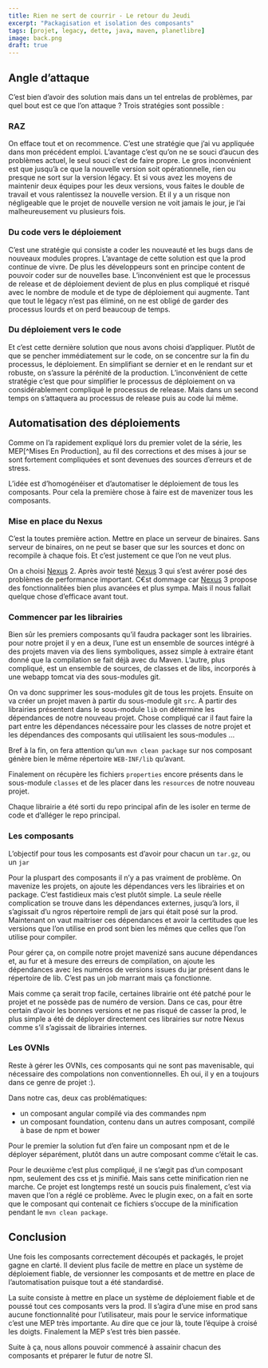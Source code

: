 ```yaml
---
title: Rien ne sert de courrir - Le retour du Jeudi
excerpt: "Packagisation et isolation des composants"
tags: [projet, legacy, dette, java, maven, planetlibre]
image: back.png
draft: true
---
```


## Angle d’attaque

C’est bien d’avoir des solution mais dans un tel entrelas de problèmes, par quel bout est ce que l’on attaque ? Trois stratégies sont possible :

### RAZ
On efface tout et on recommence. C’est une stratégie que j’ai vu appliquée dans mon précédent emploi. L’avantage c’est qu’on ne se souci d’aucun des problèmes actuel, le seul souci c’est de faire propre. Le gros inconvénient est que jusqu’à ce que la nouvelle version soit opérationnelle, rien ou presque ne sort sur la version légacy. Et si vous avez les moyens de maintenir deux équipes pour les deux versions, vous faites le double de travail et vous ralentissez la nouvelle version. Et il y a un risque non négligeable que le projet de nouvelle version ne voit jamais le jour, je l’ai malheureusement vu plusieurs fois.

### Du code vers le déploiement
C’est une stratégie qui consiste a coder les nouveauté et les bugs dans de nouveaux modules propres. L’avantage de cette solution est que la prod continue de vivre. De plus les développeurs sont en principe content de pouvoir coder sur de nouvelles base. L’inconvénient est que le processus de release et de déploiement devient de plus en plus compliqué et risqué avec le nombre de module et de type de déploiement qui augmente. Tant que tout le légacy n’est pas éliminé, on ne est obligé de garder des processus lourds et on perd beaucoup de temps.

### Du déploiement vers le code
Et c’est cette dernière solution que nous avons choisi d’appliquer. Plutôt de que se pencher immédiatement sur le code, on se concentre sur la fin du processus, le déploiement. En simplifiant se dernier et en le rendant sur et robuste, on s’assure la pérénité de la production. L’inconvénient de cette stratégie c’est que pour simplifier le processus de déploiement on va considérablement compliqué le processus de release. Mais dans un second temps on s’attaquera au processus de release puis au code lui même.

## Automatisation des déploiements

Comme on l’a rapidement expliqué lors du premier volet de la série, les MEP[^Mises En Production], au fil des corrections et des mises à jour se sont fortement compliquées et sont devenues des sources d’erreurs et de stress.

L’idée est d’homogénéiser et d’automatiser le déploiement de tous les composants. Pour cela la première chose à faire est de mavenizer tous les composants.

### Mise en place du Nexus
C’est la toutes première action. Mettre en place un serveur de binaires. Sans serveur de binaires, on ne peut se baser que sur les sources et donc on recompile à chaque fois. Et c’est justement ce que l’on ne veut plus.

On a choisi [Nexus] 2. Après avoir testé [Nexus] 3 qui s’est avérer posé des problèmes de performance important. C€st dommage car [Nexus] 3 propose des fonctionnalitées bien plus avancées et plus sympa. Mais il nous fallait quelque chose d’efficace avant tout.

### Commencer par les librairies

Bien sûr les premiers composants qu’il faudra packager sont les librairies. pour notre projet il y en a deux, l’une est un ensemble de sources intégré à des projets maven via des liens symboliques, assez simple à extraire étant donné que la compilation se fait déjà avec du Maven. L’autre, plus compliqué, est un ensemble de sources, de classes et de libs, incorporés à une webapp tomcat via des sous-modules git.

On va donc supprimer les sous-modules git de tous les projets. Ensuite on va créer un projet maven à partir du sous-module git `src`. A partir des librairies présentent dans le sous-module `lib` on détermine les dépendances de notre nouveau projet. Chose compliqué car il faut faire la part entre les dépendances nécessaire pour les classes de notre projet et les dépendances des composants qui utilisaient les sous-modules ...

Bref à la fin, on fera attention qu’un `mvn clean package` sur nos composant génère bien le même répertoire `WEB-INF/lib` qu’avant.

Finalement on récupère les fichiers `properties` encore présents dans le sous-module `classes` et de les placer dans les `resources` de notre nouveau projet.

Chaque librairie a été sorti du repo principal afin de les isoler en terme de code et d’alléger le repo principal.

### Les composants

L’objectif pour tous les composants est d’avoir pour chacun un `tar.gz`, ou un `jar`

Pour la pluspart des composants il n’y a pas vraiment de problème. On mavenize les projets, on ajoute les dépendances vers les librairies et on package. C’est fastidieux mais c’est plutôt simple. La seule réelle complication se trouve dans les dépendances externes, jusqu’à lors, il s’agissait d’u ngros répertoire rempli de jars qui était posé sur la prod. Maintenant on vaut maitriser ces dépendances et avoir la certitudes que les versions que l’on utilise en prod sont bien les mêmes que celles que l’on utilise pour compiler.

Pour gérer ça, on compile notre projet mavenizé sans aucune dépendances et, au fur et à mesure des erreurs de compilation, on ajoute les dépendances avec les numéros de versions issues du jar présent dans le répertoire de lib. C’est pas un job marrant mais ça fonctionne. 

Mais comme ça serait trop facile, certaines librairie ont été patché pour le projet et ne possède pas de numéro de version. Dans ce cas, pour être certain d’avoir les bonnes versions et ne pas risqué de casser la prod, le plus simple a été de déployer directement ces librairies sur notre Nexus comme s’il s’agissait de librairies internes.


### Les OVNIs

Reste à gérer les OVNIs, ces composants qui ne sont pas mavenisable, qui nécessaire des compolations non conventionnelles. Eh oui, il y en a toujours dans ce genre de projet :).

Dans notre cas, deux cas problématiques:

* un composant angular compilé via des commandes npm
* un composant foundation, contenu dans un autres composant, compilé à base de npm et bower

Pour le premier la solution fut d’en faire un composant npm et de le déployer séparément, plutôt dans un autre composant comme c’était le cas.

Pour le deuxième c’est plus compliqué, il ne s’ægit pas d’un composant npm, seulement des css et js minifié. Mais sans cette minification rien ne marche. Ce projet est longtemps resté un soucis puis finalement, c’est via maven que l’on a réglé ce problème. Avec le plugin exec, on a fait en sorte que le composant qui contenait ce fichiers s’occupe de la minification pendant le `mvn clean package`.

## Conclusion

Une fois les composants correctement découpés et packagés, le projet gagne en clarté. Il devient plus facile de mettre en place un système de déploiement fiable, de versionner les composants et de mettre en place de l’automatisation puisque tout a été standardisé.

La suite consiste à mettre en place un système de déploiement fiable et de poussé tout ces composants vers la prod. Il s’agira d’une mise en prod sans aucune fonctionnalité pour l’utilisateur, mais pour le service informatique c’est une MEP très importante. Au dire que ce jour là, toute l’équipe à croisé les doigts. Finalement la MEP s’est très bien passée. 

Suite à ça, nous allons pouvoir commencé à assainir chacun des composants et préparer le futur de notre SI.

[Nexus]: https://www.sonatype.com/nexus-repository-oss